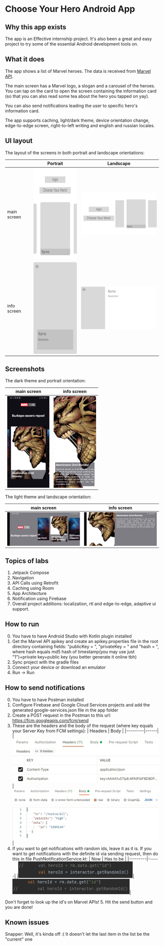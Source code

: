 # Choose Your Hero Android App

## Why this app exists

The app is an Effective internship project.
It's also been a great and easy project to try some of the essential Android development tools on.

## What it does

The app shows a list of Marvel heroes. The data is received from [Marvel API](https://developer.marvel.com/docs#!/public/getCreatorCollection_get_0).

The main screen has a Marvel logo, a slogan and a carousel of the heroes. You can tap on the card to open the screen containing the information card (so that you can also read some tea about the hero you tapped on yay).

You can also send notifications leading the user to specific hero's information card.

The app supports caching, light/dark theme, device orientation change, edge-to-edge screen, right-to-left writing and english and russian locales.

## UI layout

The layout of the screens in both portrait and landscape orientations:

|             | Portrait                                                              | Landscape                                                            |
|-------------|-----------------------------------------------------------------------|----------------------------------------------------------------------|
| main screen | <img src="assets/layout/PORTRAIT/choosing_screen.png" height="300">   | <img src="assets/layout/LANDSCAPE/choosing_screen.png" width="300">  |
| info screen | <img src="assets/layout/PORTRAIT/hero_ info_screen.png" height="300"> | <img src="assets/layout/LANDSCAPE/hero_info_screen.png" width="300"> |                                                                       |

## Screenshots

The dark theme and portrait orientation:

| main screen                                               | info screen                                               |
|-----------------------------------------------------------|-----------------------------------------------------------|
| <img src="assets/screenshots/dark_main.jpg" height="300"> | <img src="assets/screenshots/dark_info.jpg" height="300"> |

The light theme and landscape orientation:

| main screen                                               | info screen                                               |
|-----------------------------------------------------------|-----------------------------------------------------------|
| <img src="assets/screenshots/light_main.jpg" width="300"> | <img src="assets/screenshots/light_info.jpg" width="300"> |

## Topics of labs

1. Jetpack Compose
2. Navigation
3. API Calls using Retrofit
4. Caching using Room
5. App Architecture
6. Notification using Firebase
7. Overall project additions: localization, rtl and edge-to-edge, adaptive ui support.

## How to run

0. You have to have Android Studio with Kotlin plugin installed
1. Get the Marvel API apikey and create an apikey.properties file in the root directory containing fields: "publicKey = ", "privateKey = " and "hash = ", where hash equals md5 hash of timestamp(you may use just "1")+private key+public key (you better generate it online tbh)
2. Sync project with the gradle files
3. Connect your device or download an emulator
4. Run -> Run 

## How to send notifications

0. You have to have Postman installed
1. Configure Firebase and Google Cloud Services projects and add the generated google-services.json file in the app folder
2. Create a POST request in the Postman to this url: https://fcm.googleapis.com/fcm/send
3. These are the headers and the body of the request (where key equals your Server Key from FCM settings):
   | Headers | Body |
   |---------|------|
   |<img src="assets/notifications/XsZ_YB4GRjI.jpg">|<img src="assets/notifications/y72n23XH_do.jpg">|
4. If you want to get notifications with random ids, leave it as it is. If you want to get notifications with the definite id via sending request, then do this in file PushNotificationService.kt:
   | Now | Has to be |
   |---------|------|
   |<img src="assets/notifications/1v9JcmJi7WE.jpg">|<img src="assets/notifications/H99RWmNpqns.jpg">|

Don't forget to look up the id's on Marvel APIs!
5. Hit the send button and you are done!

## Known issues

Snapper: Well, it's kinda off :( It doesn't let the last item in the list be the "current" one
